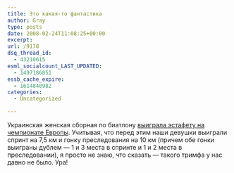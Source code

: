 ```yaml
---
title: Это какая-то фантастика
author: Gray
type: posts
date: 2008-02-24T11:08:25+00:00
excerpt:
url: /9178
dsq_thread_id:
  - 43210615
esml_socialcount_LAST_UPDATED:
  - 1497186851
essb_cache_expire:
  - 1614840982
categories:
  - Uncategorized

---
```








Украинская женская сборная по биатлону <a href="http://www.biathlon.com.ua/comments.php?id=1285" target="_blank">выиграла эстафету на чемпионате Европы</a>. Учитывая, что перед этим наши девушки выиграли спринт на 7,5 км и гонку преследования на 10 км (причем обе гонки выиграны дублем &#8212; 1 и 3 места в спринте и 1 и 2 места в преследовании), я просто не знаю, что сказать &#8212; такого тримфа у нас давно не было. Ура!